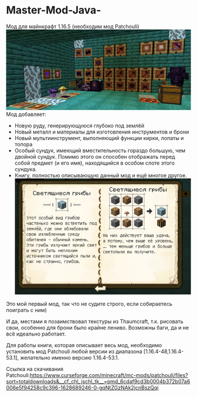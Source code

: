 # Master-Mod-Java-
Мод для майнкрафт 1.16.5 (необходим мод Patchouli)
![alt text](https://github.com/EmptyLibra/Master-Mod-Java-/blob/master/readmeImage1.png)
Мод добавляет:
 - Новую руду, генерирующуюся глубоко под землёй
 - Новый металл и материалы для изготовления инструментов и брони
 - Новый мультиинструмент, выполняющий функции кирки, лопаты и топора
 - Особый сундук, имеющий вместительность гораздо большую, чем двойной сундук. Помимо этого он способен отображать перед собой предмет (и его имя), находящийся в особом слоте этого сундука.
 - Книгу, полностью описывающую данный мод и ещё многое другое.
![alt text](https://github.com/EmptyLibra/Master-Mod-Java-/blob/master/readmeImage2.png)

Это мой первый мод, так что не судите строго, если собираетесь поиграть с ним)

И
да, местами я позаимствовал текстуры из Thaumcraft, т.к. рисовать свои, особенно для брони было крайне лениво.
Возможны баги, да и не всё идеально работает.

Для работы книги, которая описывает весь мод, необходимо установить мод Patchouli любой версии из диапазона [1.16.4-48,1.16.4-53.1], желательно именно версию 1.16.4-53.1.

Ссылка на скачивания Patchouli:https://www.curseforge.com/minecraft/mc-mods/patchouli/files?sort=totaldownloads&__cf_chl_jschl_tk__=pmd_6cdaf9cd3b0004b372b07a6006e5f94258c9c396-1628689246-0-gqNtZGzNAk2jcnBszQqi


